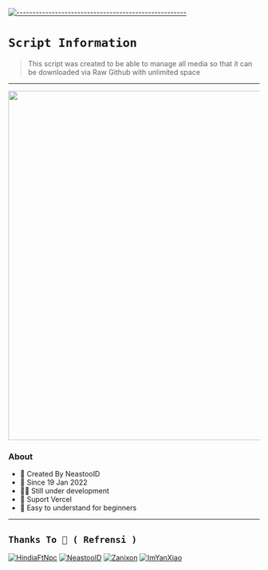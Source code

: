 [![-----------------------------------------------------](https://raw.githubusercontent.com/andreasbm/readme/master/assets/lines/colored.png)](#table-of-contents)

# `Script Information`
>This script was created to be able to manage all media so that it can be downloaded via Raw Github with unlimited space

---------

<p align="center">
  <img src="https://raw.githubusercontent.com/NeeasTooID/Static-HTML/main/src/media/f0eebf34ac0df72c60ea749a68a6b17c.jpg" width=700 />
</p>

### About
- 👤 Created By NeastooID
- 💌 Since 19 Jan 2022
- 👨‍💻 Still under development
- 📓 Suport Vercel
- 📘 Easy to understand for beginners

------

## ```Thanks To 🛐 ( Refrensi )```
[![HindiaFtNpc](https://github.com/HindiaFtNpc.png?size=100)](https://github.com/HindiaFtNpc)
[![NeastooID](https://github.com/NeeasTooID.png?size=100)](https://github.com/NeeasTooID)
[![Zanixon](https://github.com/ZTRdiamond.png?size=100)](https://github.com/ZTRdiamond)
[![ImYanXiao](https://github.com/ShirokamiRyzen.png?size=100)](https://github.com/ShirokamiRyzen)
